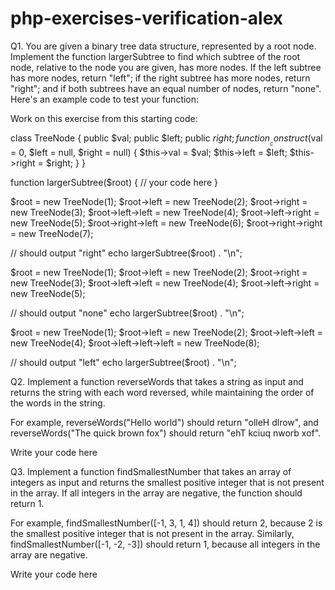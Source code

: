 # php-exercises-verification-alex

 Q1. You are given a binary tree data structure, represented by a root node. Implement the function largerSubtree to find which subtree of the root node, relative to the node you are given, has more nodes. If the left subtree has more nodes, return "left"; if the right subtree has more nodes, return "right"; and if both subtrees have an equal number of nodes, return "none".
Here's an example code to test your function:

Work on this exercise from this starting code:

class TreeNode {
    public $val;
    public $left;
    public $right;
    function __construct($val = 0, $left = null, $right = null) {
        $this->val = $val;
        $this->left = $left;
        $this->right = $right;
    }
}

function largerSubtree($root) {
    // your code here
}

$root = new TreeNode(1);
$root->left = new TreeNode(2);
$root->right = new TreeNode(3);
$root->left->left = new TreeNode(4);
$root->left->right = new TreeNode(5);
$root->right->left = new TreeNode(6);
$root->right->right = new TreeNode(7);

// should output "right"
echo largerSubtree($root) . "\n";

$root = new TreeNode(1);
$root->left = new TreeNode(2);
$root->right = new TreeNode(3);
$root->left->left = new TreeNode(4);
$root->left->right = new TreeNode(5);

// should output "none"
echo largerSubtree($root) . "\n";

$root = new TreeNode(1);
$root->left = new TreeNode(2);
$root->left->left = new TreeNode(4);
$root->left->left->left = new TreeNode(8);

// should output "left"
echo largerSubtree($root) . "\n";


Q2. Implement a function reverseWords that takes a string as input and returns the string with each word reversed, while maintaining the order of the words in the string.

For example, reverseWords("Hello world") should return "olleH dlrow", and reverseWords("The quick brown fox") should return "ehT kciuq nworb xof".


Write your code here


Q3. Implement a function findSmallestNumber that takes an array of integers as input and returns the smallest positive integer that is not present in the array. If all integers in the array are negative, the function should return 1.

For example, findSmallestNumber([-1, 3, 1, 4]) should return 2, because 2 is the smallest positive integer that is not present in the array. Similarly, findSmallestNumber([-1, -2, -3]) should return 1, because all integers in the array are negative.


Write your code here
